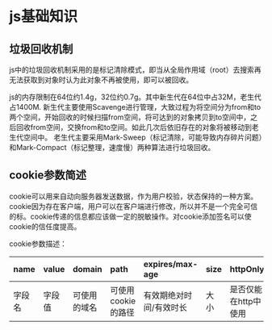 # js基础知识

## 垃圾回收机制

js中的垃圾回收机制采用的是标记清除模式，即当从全局作用域（root）去搜索再无法获取到对象时认为此对象不再被使用，即可以被回收。

js的内存限制在64位约1.4g，32位约0.7g。其中新生代在64位中占32M，老生代占1400M.
新生代主要使用Scavenge进行管理，大致过程为将空间分为from和to两个空间，开始回收的时候扫描from空间，将可达到的对象拷贝到to空间中，之后回收from空间，交换from和to空间。如此几次后依旧存在的对象将被移动到老生代空间中。
老生代主要采用Mark-Sweep（标记清除，可能导致内存碎片问题）和Mark-Compact（标记整理，速度慢）两种算法进行垃圾回收。

## cookie参数简述

cookie可以用来自动向服务器发送数据，作为用户校验，状态保持的一种方案。cookie因为存在客户端，用户可以在客户端进行修改，所以并不是一个完全可信的标。cookie传递的信息都应该做一定的脱敏操作。对cookie添加签名可以使cookie的信任度提高。

cookie参数描述：

|name|value|domain|path|expires/max-age|size|httpOnly|priority|
|:---|:----|:-----|:---|:--------------|:---|:-------|:-------|
|字段名|字段值|可使用的域名|可使用cookie的路径|有效期绝对时间/有效时长|大小|是否仅能在http中使用|优先级|
